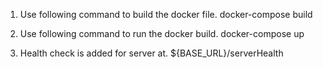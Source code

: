 1. Use following command to build the docker file.
    docker-compose build

2. Use following command to run the docker build.
    docker-compose up

3. Health check is added for server at. 
    ${BASE_URL}/serverHealth

